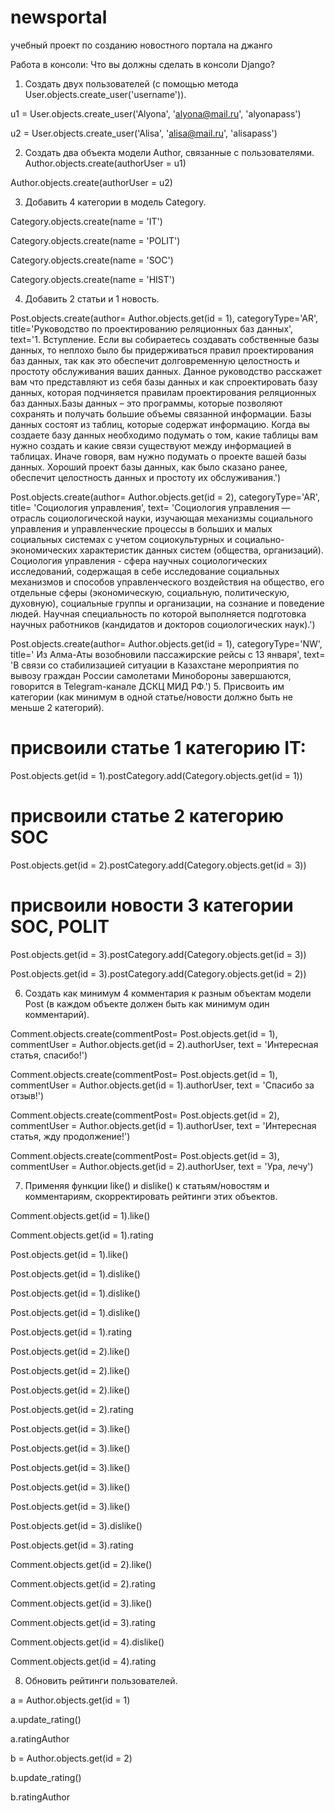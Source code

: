 # newsportal
учебный проект по созданию новостного портала на джанго


Работа в консоли:
Что вы должны сделать в консоли Django?
1.	Создать двух пользователей (с помощью метода User.objects.create_user('username')).

u1 = User.objects.create_user('Alyona', 'alyona@mail.ru', 'alyonapass')

u2 = User.objects.create_user('Alisa', 'alisa@mail.ru', 'alisapass')

2.	Создать два объекта модели Author, связанные с пользователями.
Author.objects.create(authorUser = u1)

Author.objects.create(authorUser = u2)

3.	Добавить 4 категории в модель Category.

Category.objects.create(name = 'IT')

Category.objects.create(name = 'POLIT')

Category.objects.create(name = 'SOC')

Category.objects.create(name = 'HIST')

4.	Добавить 2 статьи и 1 новость.

Post.objects.create(author= Author.objects.get(id = 1), categoryType='AR', title='Руководство по проектированию реляционных баз данных', text='1. Вступление. Если вы собираетесь создавать собственные базы данных, то неплохо было бы придерживаться правил проектирования баз данных, так как это обеспечит долговременную целостность и простоту обслуживания ваших данных. Данное руководство расскажет вам что представляют из себя базы данных и как спроектировать базу данных, которая подчиняется правилам проектирования реляционных баз данных.Базы данных – это программы, которые позволяют сохранять и получать большие объемы связанной информации. Базы данных состоят из таблиц, которые содержат информацию. Когда вы создаете базу данных необходимо подумать о том, какие таблицы вам нужно создать и какие связи существуют между информацией в таблицах. Иначе говоря, вам нужно подумать о проекте вашей базы данных. Хороший проект базы данных, как было сказано ранее, обеспечит целостность данных и простоту их обслуживания.')

Post.objects.create(author= Author.objects.get(id = 2), categoryType='AR', title= 'Социология управления', text= 'Социология управления — отрасль социологической науки, изучающая механизмы социального управления и управленческие процессы в больших и малых социальных системах с учетом социокультурных и социально-экономических характеристик данных систем (общества, организаций). Социология управления - сфера научных социологических исследований, содержащая в себе исследование социальных механизмов и способов управленческого воздействия на общество, его отдельные сферы (экономическую, социальную, политическую, духовную), социальные группы и организации, на сознание и поведение людей. Научная специальность по которой выполняется подготовка научных работников (кандидатов и докторов социологических наук).')

Post.objects.create(author= Author.objects.get(id = 1), categoryType='NW', title=' Из Алма-Аты возобновили пассажирские рейсы с 13 января', text= 'В связи со стабилизацией ситуации в Казахстане мероприятия по вывозу граждан России самолетами Минобороны завершаются, говорится в Telegram-канале ДСКЦ МИД РФ.')
5.	Присвоить им категории (как минимум в одной статье/новости должно быть не меньше 2 категорий).

# присвоили статье 1 категорию IT:
Post.objects.get(id = 1).postCategory.add(Category.objects.get(id = 1))

# присвоили статье 2 категорию SOC
Post.objects.get(id = 2).postCategory.add(Category.objects.get(id = 3))

# присвоили новости 3 категории SOC, POLIT
Post.objects.get(id = 3).postCategory.add(Category.objects.get(id = 3))

Post.objects.get(id = 3).postCategory.add(Category.objects.get(id = 2))

6.	Создать как минимум 4 комментария к разным объектам модели Post (в каждом объекте должен быть как минимум один комментарий).
	
Comment.objects.create(commentPost= Post.objects.get(id = 1), commentUser = Author.objects.get(id = 2).authorUser, text = 'Интересная статья, спасибо!')

Comment.objects.create(commentPost= Post.objects.get(id = 1), commentUser = Author.objects.get(id = 1).authorUser, text = 'Спасибо за отзыв!')

Comment.objects.create(commentPost= Post.objects.get(id = 2), commentUser = Author.objects.get(id = 1).authorUser, text = 'Интересная статья, жду продолжение!')

Comment.objects.create(commentPost= Post.objects.get(id = 3), commentUser = Author.objects.get(id = 2).authorUser, text = 'Ура, лечу')


7.	Применяя функции like() и dislike() к статьям/новостям и комментариям, скорректировать рейтинги этих объектов.
	
Comment.objects.get(id = 1).like()

Comment.objects.get(id = 1).rating

Post.objects.get(id = 1).like()

Post.objects.get(id = 1).dislike()

Post.objects.get(id = 1).dislike()

Post.objects.get(id = 1).dislike()

Post.objects.get(id = 1).rating


Post.objects.get(id = 2).like()

Post.objects.get(id = 2).like()

Post.objects.get(id = 2).like()

Post.objects.get(id = 2).rating

Post.objects.get(id = 3).like()

Post.objects.get(id = 3).like()

Post.objects.get(id = 3).like()

Post.objects.get(id = 3).like()

Post.objects.get(id = 3).like()

Post.objects.get(id = 3).dislike()

Post.objects.get(id = 3).rating


Comment.objects.get(id = 2).like()

Comment.objects.get(id = 2).rating

Comment.objects.get(id = 3).like()

Comment.objects.get(id = 3).rating

Comment.objects.get(id = 4).dislike()

Comment.objects.get(id = 4).rating

8.	Обновить рейтинги пользователей.

a = Author.objects.get(id = 1)

a.update_rating()

a.ratingAuthor

b = Author.objects.get(id = 2)

b.update_rating()

b.ratingAuthor

